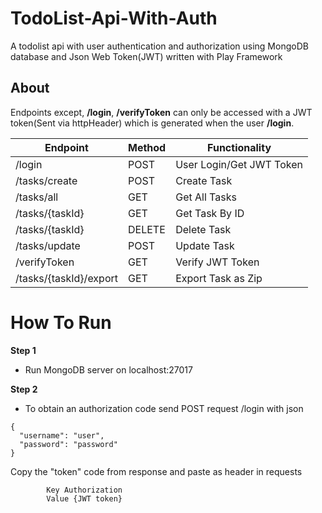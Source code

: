 # TodoList-Api-With-Auth
A todolist api with user authentication and authorization using MongoDB database and Json Web Token(JWT) written with Play Framework


## About

Endpoints except, **/login**, **/verifyToken** can only be accessed with a JWT token(Sent via httpHeader) which is generated when the user **/login**.



| Endpoint                        | Method | Functionality                  |
|---------------------------------|--------|--------------------------------|
| /login                          | POST   | User Login/Get JWT Token       |
| /tasks/create                   | POST   | Create Task                    |
| /tasks/all                      | GET    | Get All Tasks                  |
| /tasks/{taskId}                 | GET    | Get Task By ID                 |
| /tasks/{taskId}                 | DELETE | Delete Task                    |
| /tasks/update                   | POST   | Update Task                    |
| /verifyToken                    | GET    | Verify JWT Token               |
| /tasks/{taskId}/export          | GET    | Export Task as Zip             |


# How To Run

**Step 1**
* Run MongoDB server on localhost:27017

**Step 2**
* To obtain an authorization code send POST request /login with json

````
{
  "username": "user",
  "password": "password"
}
````

Copy the "token"  code from response and paste as header in requests

            Key Authorization
            Value {JWT token}
 



 



